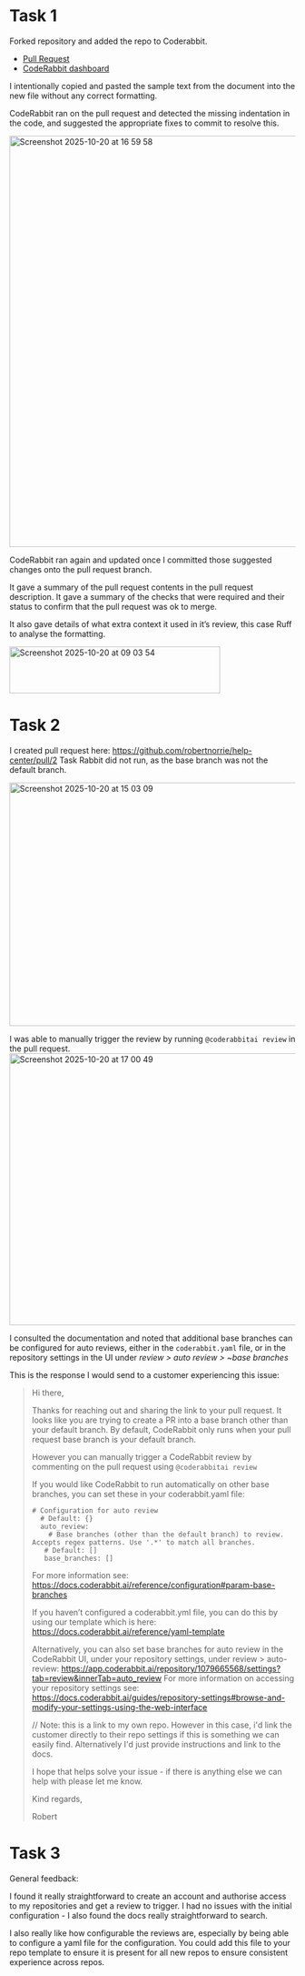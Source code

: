 # Task 1 

Forked repository and added the repo to Coderabbit. 

* [Pull Request](https://github.com/robertnorrie/help-center/pull/1)
* [CodeRabbit dashboard](https://app.coderabbit.ai/dashboard?var-org_id=d92bfaca-34b0-427b-9304-a7330da9199a&var-repo_name=help-center&var-username=All&var-team=All&var-team_users=All) 

I intentionally copied and pasted the sample text from the document into the new file without any correct formatting. 

CodeRabbit ran on the pull request and detected the missing indentation in the code, and suggested the appropriate fixes to commit to resolve this. 

<img width="899" height="723" alt="Screenshot 2025-10-20 at 16 59 58" src="https://github.com/user-attachments/assets/a071bef7-6be5-4b0c-9535-22414fc16aa5" />

CodeRabbit ran again and updated once I committed those suggested changes onto the pull request branch. 

It gave a summary of the pull request contents in the pull request description. 
It gave a summary of the checks that were required and their status to confirm that the pull request was ok to merge. 

It also gave details of what extra context it used in it’s review, this case Ruff to analyse the formatting.

<img width="371" height="82" alt="Screenshot 2025-10-20 at 09 03 54" src="https://github.com/user-attachments/assets/e13154c7-e2b8-4f65-9e2f-6a3f0efa3868" />



# Task 2

I created pull request here: https://github.com/robertnorrie/help-center/pull/2 
Task Rabbit did not run, as the base branch was not the default branch. 

<img width="794" height="428" alt="Screenshot 2025-10-20 at 15 03 09" src="https://github.com/user-attachments/assets/01ea1364-6c7d-4fce-92e5-1cfac5fb0aa5" />

I was able to manually trigger the review by running `@coderabbitai review` in the pull request. 
<img width="1045" height="478" alt="Screenshot 2025-10-20 at 17 00 49" src="https://github.com/user-attachments/assets/3be811d0-ad54-4167-97cf-3697936594e9" />

I consulted the documentation and noted that additional base branches can be configured for auto reviews, either in the `coderabbit.yaml` file, or in the repository settings in the UI under *review > auto review > ~base branches* 

This is the response I would send to a customer experiencing this issue: 


> Hi there, 
>
> Thanks for reaching out and sharing the link to your pull request. 
> It looks like you are trying to create a PR into a base branch other than your default branch. By default, CodeRabbit only runs when your pull request base branch is your default branch. 
> 
> However you can manually trigger a CodeRabbit review by commenting on the pull request using `@coderabbitai review`
> 
> If you would like CodeRabbit to run automatically on other base branches, you can set these in your coderabbit.yaml file: 
>
> ```
> # Configuration for auto review
>   # Default: {}
>   auto_review:
>     # Base branches (other than the default branch) to review. Accepts regex patterns. Use '.*' to match all branches.
>    # Default: []
>    base_branches: []
> ```
> 
> For more information see: https://docs.coderabbit.ai/reference/configuration#param-base-branches 
> 
> If you haven’t configured a coderabbit.yml file, you can do this by using our template which is here: https://docs.coderabbit.ai/reference/yaml-template 
> 
> Alternatively, you can also set base branches for auto review in the CodeRabbit UI, under your repository settings, under review > auto-review: 
> https://app.coderabbit.ai/repository/1079665568/settings?tab=review&innerTab=auto_review
>For more information on accessing your repository settings see: https://docs.coderabbit.ai/guides/repository-settings#browse-and-modify-your-settings-using-the-web-interface 
>
> // Note: this is a link to my own repo. However in this case, i'd link the customer directly to their repo settings if this is something we can easily find. Alternatively I'd just provide instructions and link to the docs. 
> 
> I hope that helps solve your issue - if there is anything else we can help with please let me know. 
> 
> Kind regards, 
> 
> Robert 

# Task 3

General feedback: 

I found it really straightforward to create an account and authorise access to my repositories and get a review to trigger. 
I had no issues with the initial configuration - I also found the docs really straightforward to search. 

I also really like how configurable the reviews are, especially by being able to configure a yaml file for the configuration. You could add this file to your repo template to ensure it is present for all new repos to ensure consistent experience across repos. 
